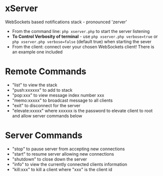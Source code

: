 # xServer
WebSockets based notifications stack - pronounced 'zerver'

* From the command line: ```php xserver.php``` to start the server listening
* **To Control Verbosity of terminal** - use ```php xserver.php verbose=true``` or ```php xserver.php verbose=false``` (default true) when starting the sever
* From the client: connect over your chosen WebSockets client! There is an example one included

# Remote Commands
* "list" to view the stack
* "push:xxxxxx" to add to stack
* "pop:xxx" to view message index number xxx
* "memo:xxxxx" to broadcast message to all clients
* "exit" to disconnect for the server
* "elevate:xxxxx" where xxxxxx is the password to elevate client to root and allow server commands below

# Server Commands
* "stop" to pause server from accepting new connections
* "start" to resume server allowing new connections
* "shutdown" to close down the server
* "info" to view the currently connected clients information
* "kill:xxx" to kill a client where "xxx" is the client id